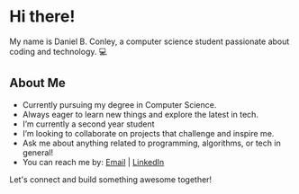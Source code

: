 # Hi there!

My name is Daniel B. Conley, a computer science student passionate about coding and technology. 💻

## About Me

- Currently pursuing my degree in Computer Science.
- Always eager to learn new things and explore the latest in tech.
- I’m currently a second year student
- I’m looking to collaborate on projects that challenge and inspire me.
- Ask me about anything related to programming, algorithms, or tech in general!
- You can reach me by: [Email](mailto:danielbconley@outlook.com) | [LinkedIn](https://www.linkedin.com/in/danielbraydenconley/)


Let's connect and build something awesome together!
